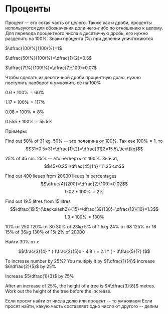 # Проценты

Процент -- это сотая часть от целого. Также как и дроби, проценты используются для обозначения доли чего-либо по отношению к целому. Для перевода процентного числа в десятичную дробь, его нужно разделить на $100\%$. Знаки процента ($\%$) при делении уничтожаются

$\dfrac{100\%}{100\%}=1$

$\dfrac{50\%}{100\%}=\dfrac{1}{2}=0.5$

$\dfrac{7\%}{100\%}=\dfrac{7}{100}=0.07$

Чтобы сделать из десятичной дроби процентную долю, нужно поступить наоборот и умножить её на $100\%$

$0.6*100\%=60\%$

$1.17*100\%=117\%$

$0.08*100\%=8\%$

$0.555*100\%=55.5\%$

Примеры:

Find out $50\%$ of $31$ kg. $50\%$ -- это половина от $100\%$. Так как $100\%=1$, то
$$31*0.5=31*\dfrac{1}{2}=\dfrac{31}2=15.5\,\text{kg}$$

$25\%$ of $45$ cm. $25\%$ -- это четверть от $100\%$. Значит,
$$45*0.25=\dfrac{45}{4}=11.25 cm$$

Find out $400$ lieues from $20000$ lieues in percentages
$$\dfrac{4}{200}=\dfrac{2}{100}=0.02$$
$$0.02*100\%=2\%$$

Find out $19.5$ litres from $15$ litres
$$\dfrac{19.5^{\backslash2}}{15}=\dfrac{39}{30}=\dfrac{13}{10}=1.3$$
$$1.3*100\%=130\%$$

$10\%$ от $250$
$120\%$ от $80$
$30\%$ of $23kg$
$5\%$ of $1.5kg$
$24\%$ от $68$
$125\%$ от $16$
$15\%$ of $36kg$
$130\%$ of $15l$
$2\%$ of $20000$

Найти $30\%$ от $x$

$$\frac{3}{4} * ( 1\frac{2}{5}x - 4.8 ) = 2.1 * ( - 3\frac{5}{7} )$$

To increase number by $25\%$? You multiply it by $1\dfrac{1}{4}$
Increase $6\dfrac{2}{5}$ by $25\%$

Increase $5\dfrac{1}{3}$ by $75\%$

After an increase of $25\%$, the height of a tree is $4\dfrac{3}{8}$ metres. Work out the height of the tree before the increase.

Если просят найти от числа долю или процент -- то умножаем
Если просят найти, какую часть составляет одно число от другого -- делим
